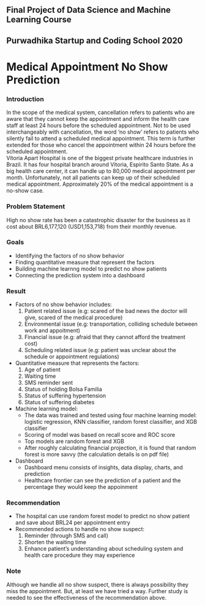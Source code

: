 ## Final Project of Data Science and Machine Learning Course
## Purwadhika Startup and Coding School 2020
# Medical Appointment No Show Prediction

### Introduction
In the scope of the medical system, cancellation refers to patients who are aware that they cannot keep the appointment and inform the health care staff at least 24 hours before the scheduled appointment. Not to be used interchangeably with cancellation, the word ‘no show’ refers to patients who silently fail to attend a scheduled medical appointment. This term is further extended for those who cancel the appointment within 24 hours before the scheduled appointment.<br/>
Vitoria Apart Hospital is one of the biggest private healthcare industries in Brazil. It has four hospital branch around Vitoria, Espirito Santo State. As a big health care center, it can handle up to 80,000 medical appointment per month. Unfortunately, not all patients can keep up of their scheduled medical appointment. Approximately 20% of the medical appointment is a no-show case. 

### Problem Statement
High no show rate has been a catastrophic disaster for the business as it cost about BRL6,177,120 (USD1,153,718) from their monthly revenue.

### Goals
- Identifying the factors of no show behavior
- Finding quantitative measure that represent the factors
- Building machine learnng model to predict no show patients
- Connecting the prediction system into a dashboard

### Result
- Factors of no show behavior includes:
  1. Patient related issue (e.g: scared of the bad news the doctor will give, scared of the medical procedure)
  2. Environmental issue (e.g: transportation, colliding schedule between work and appoitment)
  3. Financial issue (e.g: afraid that they cannot afford the treatment cost)
  4. Scheduling related issue (e.g: patient was unclear about the schedule or appointment regulations)
- Quantitative measure that represents the factors:
  1. Age of patient
  2. Waiting time
  3. SMS reminder sent
  4. Status of holding Bolsa Familia
  5. Status of suffering hypertension
  6. Status of suffering diabetes
- Machine learning model:
  - The data was trained and tested using four machine learning model: logistic regression, KNN classifier, random forest classifier, and XGB classifier
  - Scoring of model was based on recall score and ROC score
  - Top models are random forest and XGB
  - After roughly calculating financial projection, it is found that random forest is more savvy (the calculation details is on pdf file)
- Dashboard
  - Dashboard menu consists of insights, data display, charts, and prediction
  - Healthcare frontier can see the prediction of a patient and the percentage they would keep the appoinment

### Recommendation
- The hospital can use random forest model to predict no show patient and save about BRL24 per appointment entry
- Recommended actions to handle no show suspect:
  1. Reminder (through SMS and call)
  2. Shorten the waiting time
  3. Enhance patient’s understanding about scheduling system and health care procedure they may experience

### Note
Although we handle all no show suspect, there is always possibility they miss the appointment. But, at least we have tried a way. Further study is needed to see the effectiveness of the recommendation above.